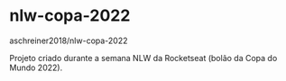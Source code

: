 # nlw-copa-2022
aschreiner2018/nlw-copa-2022

Projeto criado durante a semana NLW da Rocketseat (bolão da Copa do Mundo 2022).
